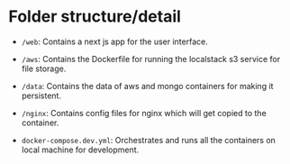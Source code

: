# Folder structure/detail

-  `/web`: Contains a next js app for the user interface.

-  `/aws`: Contains the Dockerfile for running the localstack s3 service for file storage.

-  `/data`: Contains the data of aws and mongo containers for making it persistent.

-  `/nginx`: Contains config files for nginx which will get copied to the container.

-  `docker-compose.dev.yml`: Orchestrates and runs all the containers on local machine for development.
